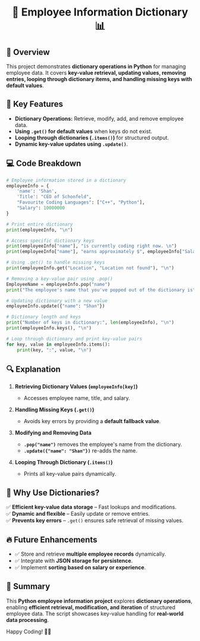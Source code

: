 <div align="center">

# 🏢 Employee Information Dictionary 📊

</div>

## 📖 Overview
This project demonstrates **dictionary operations in Python** for managing employee data. It covers **key-value retrieval, updating values, removing entries, looping through dictionary items, and handling missing keys with default values**.

## 🔑 Key Features
- **Dictionary Operations:** Retrieve, modify, add, and remove employee data.
- **Using `.get()` for default values** when keys do not exist.
- **Looping through dictionaries (`.items()`)** for structured output.
- **Dynamic key-value updates using `.update()`**.

## 💻 Code Breakdown
```python
# Employee information stored in a dictionary
employeeInfo = {
    'name': 'Shan',
    'Title': "CEO of Schonfeld",
    "Favourite Coding Languages": ["C++", "Python"],
    "Salary": 10000000
}

# Print entire dictionary
print(employeeInfo, "\n")

# Access specific dictionary keys
print(employeeInfo["name"], "is currently coding right now. \n")
print(employeeInfo["name"], "earns approximately $", employeeInfo["Salary"], "\n")

# Using .get() to handle missing keys
print(employeeInfo.get("Location", "Location not found"), "\n")

# Removing a key-value pair using .pop()
EmployeeName = employeeInfo.pop("name")
print("The employee's name that you've popped out of the dictionary is", EmployeeName, "\n")

# Updating dictionary with a new value
employeeInfo.update({"name": "Shan"})

# Dictionary length and keys
print("Number of keys in dictionary:", len(employeeInfo), "\n")
print(employeeInfo.keys(), "\n")

# Loop through dictionary and print key-value pairs
for key, value in employeeInfo.items():
    print(key, ":", value, "\n")
```

## 🔍 Explanation
1. **Retrieving Dictionary Values (`employeeInfo[key]`)**
   - Accesses employee name, title, and salary.

2. **Handling Missing Keys (`.get()`)**
   - Avoids key errors by providing a **default fallback value**.

3. **Modifying and Removing Data**
   - **`.pop("name")`** removes the employee's name from the dictionary.
   - **`.update({"name": "Shan"})`** re-adds the name.

4. **Looping Through Dictionary (`.items()`)**
   - Prints all key-value pairs dynamically.

## 🚀 Why Use Dictionaries?
✅ **Efficient key-value data storage** – Fast lookups and modifications.  
✅ **Dynamic and flexible** – Easily update or remove entries.  
✅ **Prevents key errors** – `.get()` ensures safe retrieval of missing values.  

## 🔥 Future Enhancements
- ✅ Store and retrieve **multiple employee records** dynamically.
- ✅ Integrate with **JSON storage for persistence**.
- ✅ Implement **sorting based on salary or experience**.

## 🎯 Summary
This **Python employee information project** explores **dictionary operations**, enabling **efficient retrieval, modification, and iteration** of structured employee data. The script showcases key-value handling for **real-world data processing**.

Happy Coding! 🚀🐍

